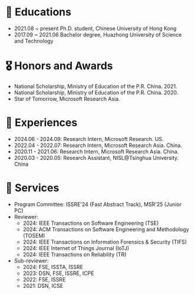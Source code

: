 # 📖 Educations
- 2021.08 ~ present Ph.D. student, Chinese University of Hong Kong
- 2017.09 ~ 2021.06 Bachelor degree, Huazhong University of Science and Technology

 
# 🎖 Honors and Awards
- National Scholarship, Ministry of Education of the P.R. China. 2021.
- National Scholarship, Ministry of Education of the P.R. China. 2020.
- Star of Tomorrow, Microsoft Research Asia.



# 🏃 Experiences
- 2024.06 - 2024.09: Research Intern, Microsoft Research. US.
- 2022.04 - 2022.07: Research Intern, Microsoft Research Asia. China.
- 2020.11 - 2021.06: Research Intern, Microsoft Research Asia. China.
- 2020.03 - 2020.05: Research Assistant, NISL@Tsinghua University. China



# 💼 Services
- Program Committee: ISSRE'24 (Fast Abstract Track), MSR'25 (Junior PC)
- Reviewer:
  - 2024: IEEE Transactions on Software Engineering (TSE)
  - 2024: ACM Transactions on Software Engineering and Methodology (TOSEM)
  - 2024: IEEE Transactions on Information Forensics & Security (TIFS)
  - 2024: IEEE Internet of Things Journal (IoTJ)
  - 2024: IEEE Transactions on Reliability (TR)
- Sub-reviewer: 
  - 2024: FSE, ISSTA, ISSRE
  - 2023: DSN, FSE, ISSRE, ICPE
  - 2022: FSE, ISSRE
  - 2021: DSN, ICSE

